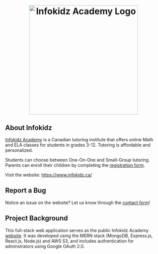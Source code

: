<div align="center" style="text-align: center;"> 
	<h1>
        <img 
            src="https://user-images.githubusercontent.com/90867690/176195207-13b2f9d8-184c-4e9a-8d0f-78b6c660ac81.jpg"
            width="350px"
            alt="Infokidz Academy Logo"
        />
    </h1>
</div>

## About Infokidz

[Infokidz Academy](https://www.infokidz.ca/) is a Canadian tutoring institute that offers online Math and ELA classes for students in grades 3-12. Tutoring is affordable and personalized.

Students can choose between One-On-One and Small-Group tutoring. Parents can enroll their children by completing the [registration form](https://www.infokidz.ca/register).

Visit the website: https://www.infokidz.ca/

## Report a Bug

Notice an issue on the website? Let us know through the [contact form](https://www.infokidz.ca/contact)!

## Project Background

This full-stack web application serves as the public Infokidz Academy [website](https://www.infokidz.ca/). It was developed using the MERN stack (MongoDB, Express.js, React.js, Node.js) and AWS S3, and includes authentication for adminstrators using Google OAuth 2.0.

